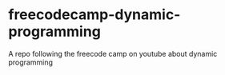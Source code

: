 # freecodecamp-dynamic-programming
A repo following the freecode camp on youtube about dynamic programming
